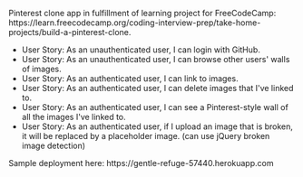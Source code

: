 <p>Pinterest clone app in fulfillment of learning project for FreeCodeCamp: https://learn.freecodecamp.org/coding-interview-prep/take-home-projects/build-a-pinterest-clone.</p>

<ul>
<li>User Story: As an unauthenticated user, I can login with GitHub.</li>
<li>User Story: As an unauthenticated user, I can browse other users' walls of images.</li>
<li>User Story: As an authenticated user, I can link to images.</li>
<li>User Story: As an authenticated user, I can delete images that I've linked to.</li>
<li>User Story: As an authenticated user, I can see a Pinterest-style wall of all the images I've linked to.</li>
<li>User Story: As an authenticated user, if I upload an image that is broken, it will be replaced by a placeholder image. (can use jQuery broken image detection)</li>
</ul>

<p>Sample deployment here: https://gentle-refuge-57440.herokuapp.com</p>

<!-- built on Node 6.10.0 -->

<!-- https://photoboard.herokuapp.com/ -->

<!-- change session memory to mongodb, not local memory storage -->
<!-- clear out login success message & change layout of Main.jsx -->
<!-- close web sockets -->
<!-- set scroll position to 0 -->
<!-- middleware rejecting unauthenticated requests to /api -->

<!-- https://scontent-dfw5-1.cdninstagram.com/vp/a74ffa3051a1b275145e1578e09ae689/5CA1224E/t51.2885-15/e35/45339935_357928051638846_3659536984550966874_n.jpg -->
<!-- https://scontent-dfw5-1.cdninstagram.com/vp/84f273541232e94494cbee96d6e7b476/5C8BF8D4/t51.2885-15/e35/37395210_204691973728918_3850295021014089728_n.jpg -->
<!-- https://www.geek.com/wp-content/uploads/2016/06/samskaraart.jpg -->
<!-- https://static.boredpanda.com/blog/wp-content/uploads/2014/08/cute-beautiful-hummingbird-photography-1.jpg -->
<!-- https://images.fineartamerica.com/images/artworkimages/mediumlarge/1/unai-shipash-pablo-amaringo.jpg -->
<!-- https://scontent-dfw5-1.cdninstagram.com/vp/3ba704486b3d3c3a8ead1e081e20340f/5CB1080A/t51.2885-15/e35/33375941_146029312924841_1350400317010739200_n.jpg -->